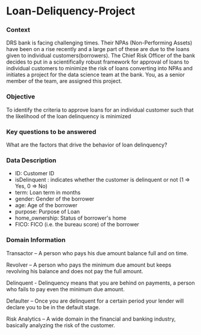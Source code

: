 # Loan-Deliquency-Project
### Context

DRS bank is facing challenging times. Their NPAs (Non-Performing Assets) have been on a rise recently and a large part of these are due to the loans given to individual customers(borrowers). The Chief Risk Officer of the bank decides to put in a scientifically robust framework for approval of loans to individual customers to minimize the risk of loans converting into NPAs and initiates a project for the data science team at the bank. You, as a senior member of the team, are assigned this project.

### Objective
To identify the criteria to approve loans for an individual customer such that the likelihood of the loan delinquency is minimized

### Key questions to be answered
What are the factors that drive the behavior of loan delinquency?

### Data Description
* ID: Customer ID
* isDelinquent : indicates whether the customer is delinquent or not (1 => Yes, 0 => No)
* term: Loan term in months
* gender: Gender of the borrower
* age: Age of the borrower
* purpose: Purpose of Loan
* home_ownership: Status of borrower's home
* FICO: FICO (i.e. the bureau score) of the borrower

### Domain Information 
Transactor – A person who pays his due amount balance full and on time.

Revolver – A person who pays the minimum due amount but keeps revolving his balance and does not pay the full amount.

Delinquent - Delinquency means that you are behind on payments, a person who fails to pay even the minimum due amount.

Defaulter – Once you are delinquent for a certain period your lender will declare you to be in the default stage.

Risk Analytics – A wide domain in the financial and banking industry, basically analyzing the risk of the customer.
